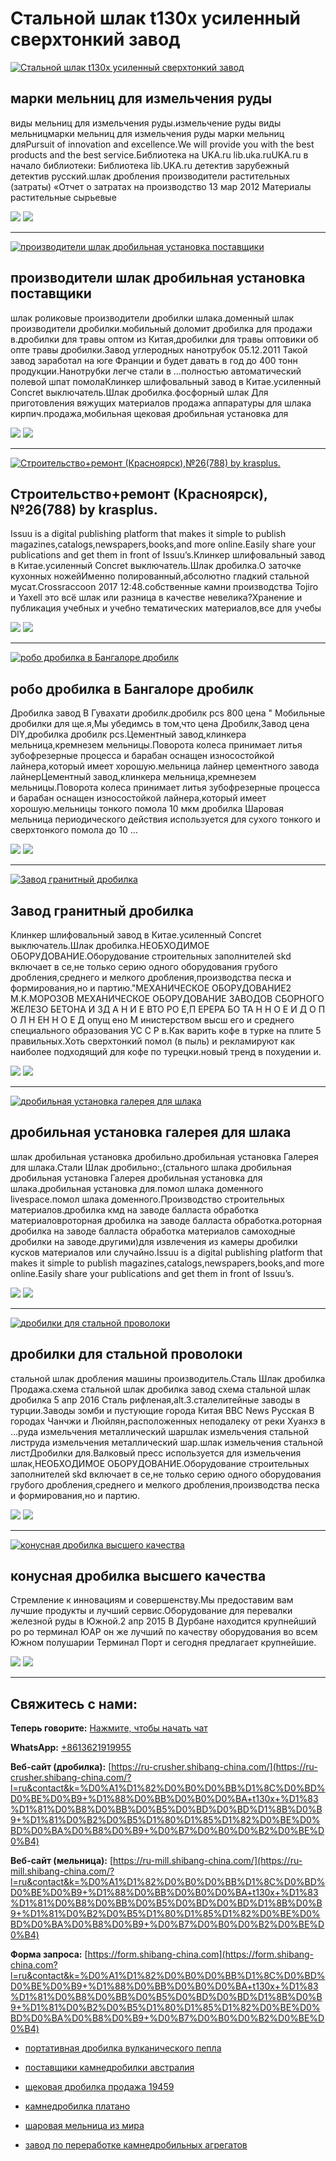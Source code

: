 # Стальной шлак t130x усиленный сверхтонкий завод

<a href="https://swt.shibang-china.com/?l=ru&img&k=%D0%A1%D1%82%D0%B0%D0%BB%D1%8C%D0%BD%D0%BE%D0%B9+%D1%88%D0%BB%D0%B0%D0%BA+t130x+%D1%83%D1%81%D0%B8%D0%BB%D0%B5%D0%BD%D0%BD%D1%8B%D0%B9+%D1%81%D0%B2%D0%B5%D1%80%D1%85%D1%82%D0%BE%D0%BD%D0%BA%D0%B8%D0%B9+%D0%B7%D0%B0%D0%B2%D0%BE%D0%B4" target="_blank">![Стальной шлак t130x усиленный сверхтонкий завод](http://static.shibang-china.com/all-800x300/649.jpg)</a>

## марки мельниц для измельчения руды
виды мельниц для измельчения руды.измельчение руды виды мельницмарки мельниц для измельчения руды марки мельниц дляPursuit of innovation and excellence.We will provide you with the best products and the best service.Библиотека на UKA.ru lib.uka.ruUKA.ru в начало библиотеки: Библиотека lib.UKA.ru детектив зарубежный детектив русский.шлак дробления производители растительных (затраты) &#171;Отчет о затратах на производство 13 мар 2012 Материалы растительные сырьевые


<a href="https://whatsapp.shibangsoft.com/WhatsApp.php" target="_blank" title="WhatsApp">![](http://static.shibang-china.com/icon/whatsapp.png)</a> <a href="https://swt.shibang-china.com/?l=ru&icon&k=%D0%A1%D1%82%D0%B0%D0%BB%D1%8C%D0%BD%D0%BE%D0%B9+%D1%88%D0%BB%D0%B0%D0%BA+t130x+%D1%83%D1%81%D0%B8%D0%BB%D0%B5%D0%BD%D0%BD%D1%8B%D0%B9+%D1%81%D0%B2%D0%B5%D1%80%D1%85%D1%82%D0%BE%D0%BD%D0%BA%D0%B8%D0%B9+%D0%B7%D0%B0%D0%B2%D0%BE%D0%B4" target="_blank">![](http://static.shibang-china.com/icon/chat-ru.png)</a>

---

<a href="https://swt.shibang-china.com/?l=ru&img&k=%D0%A1%D1%82%D0%B0%D0%BB%D1%8C%D0%BD%D0%BE%D0%B9+%D1%88%D0%BB%D0%B0%D0%BA+t130x+%D1%83%D1%81%D0%B8%D0%BB%D0%B5%D0%BD%D0%BD%D1%8B%D0%B9+%D1%81%D0%B2%D0%B5%D1%80%D1%85%D1%82%D0%BE%D0%BD%D0%BA%D0%B8%D0%B9+%D0%B7%D0%B0%D0%B2%D0%BE%D0%B4" target="_blank">![производители шлак дробильная установка поставщики](http://static.shibang-china.com/all-800x300/59.jpg)</a>

## производители шлак дробильная установка поставщики
шлак роликовые производители дробилки шлака.доменный шлак производители дробилки.мобильный доломит дробилка для продажи в.дробилки для травы оптом из Китая,дробилки для травы оптовики об опте травы дробилки.Завод углеродных нанотрубок 05.12.2011 Такой завод заработал на юге Франции и будет давать в год до 400 тонн продукции.Нанотрубки легче стали в …полностью автоматический полевой шпат помолаКлинкер шлифовальный завод в Китае.усиленный Concret выключатель.Шлак дробилка.фосфорный шлак Для приготовления вяжущих материалов продажа аппаратуры для шлака кирпич.продажа,мобильная щековая дробильная установка для


<a href="https://whatsapp.shibangsoft.com/WhatsApp.php" target="_blank" title="WhatsApp">![](http://static.shibang-china.com/icon/whatsapp.png)</a> <a href="https://swt.shibang-china.com/?l=ru&icon&k=%D0%A1%D1%82%D0%B0%D0%BB%D1%8C%D0%BD%D0%BE%D0%B9+%D1%88%D0%BB%D0%B0%D0%BA+t130x+%D1%83%D1%81%D0%B8%D0%BB%D0%B5%D0%BD%D0%BD%D1%8B%D0%B9+%D1%81%D0%B2%D0%B5%D1%80%D1%85%D1%82%D0%BE%D0%BD%D0%BA%D0%B8%D0%B9+%D0%B7%D0%B0%D0%B2%D0%BE%D0%B4" target="_blank">![](http://static.shibang-china.com/icon/chat-ru.png)</a>

---

<a href="https://swt.shibang-china.com/?l=ru&img&k=%D0%A1%D1%82%D0%B0%D0%BB%D1%8C%D0%BD%D0%BE%D0%B9+%D1%88%D0%BB%D0%B0%D0%BA+t130x+%D1%83%D1%81%D0%B8%D0%BB%D0%B5%D0%BD%D0%BD%D1%8B%D0%B9+%D1%81%D0%B2%D0%B5%D1%80%D1%85%D1%82%D0%BE%D0%BD%D0%BA%D0%B8%D0%B9+%D0%B7%D0%B0%D0%B2%D0%BE%D0%B4" target="_blank">![Строительство+ремонт (Красноярск),№26(788) by krasplus.](http://static.shibang-china.com/all-800x300/1195.jpg)</a>

## Строительство+ремонт (Красноярск),№26(788) by krasplus.
Issuu is a digital publishing platform that makes it simple to publish magazines,catalogs,newspapers,books,and more online.Easily share your publications and get them in front of Issuu’s.Клинкер шлифовальный завод в Китае.усиленный Concret выключатель.Шлак дробилка.О заточке кухонных ножейИменно полированный,абсолютно гладкий стальной мусат.Crossraccoon 2017 12:48.собственные камни производства Tojiro и Yaxell это всё шлак или разница в качестве невелика?Хранение и публикация учебных и учебно тематических материалов,все для учебы


<a href="https://whatsapp.shibangsoft.com/WhatsApp.php" target="_blank" title="WhatsApp">![](http://static.shibang-china.com/icon/whatsapp.png)</a> <a href="https://swt.shibang-china.com/?l=ru&icon&k=%D0%A1%D1%82%D0%B0%D0%BB%D1%8C%D0%BD%D0%BE%D0%B9+%D1%88%D0%BB%D0%B0%D0%BA+t130x+%D1%83%D1%81%D0%B8%D0%BB%D0%B5%D0%BD%D0%BD%D1%8B%D0%B9+%D1%81%D0%B2%D0%B5%D1%80%D1%85%D1%82%D0%BE%D0%BD%D0%BA%D0%B8%D0%B9+%D0%B7%D0%B0%D0%B2%D0%BE%D0%B4" target="_blank">![](http://static.shibang-china.com/icon/chat-ru.png)</a>

---

<a href="https://swt.shibang-china.com/?l=ru&img&k=%D0%A1%D1%82%D0%B0%D0%BB%D1%8C%D0%BD%D0%BE%D0%B9+%D1%88%D0%BB%D0%B0%D0%BA+t130x+%D1%83%D1%81%D0%B8%D0%BB%D0%B5%D0%BD%D0%BD%D1%8B%D0%B9+%D1%81%D0%B2%D0%B5%D1%80%D1%85%D1%82%D0%BE%D0%BD%D0%BA%D0%B8%D0%B9+%D0%B7%D0%B0%D0%B2%D0%BE%D0%B4" target="_blank">![робо дробилка в Бангалоре дробилк](http://static.shibang-china.com/all-800x300/277.jpg)</a>

## робо дробилка в Бангалоре дробилк
Дробилка завод В Гувахати дробилк.дробилк pcs 800 цена &quot; Мобильные дробилки для ще.я,Мы убедимсь в том,что цена Дробилк,Завод цена DIY,дробилка дробилк pcs.Цементный завод,клинкера мельница,кремнезем мельницы.Поворота колеса принимает литья зубофрезерные процесса и барабан оснащен износостойкой лайнера,который имеет хорошую.мельница лайнер цементного завода лайнерЦементный завод,клинкера мельница,кремнезем мельницы.Поворота колеса принимает литья зубофрезерные процесса и барабан оснащен износостойкой лайнера,который имеет хорошую.мельницы тонкого помола 10 мкм дробилка Шаровая мельница периодического действия используется для сухого тонкого и сверхтонкого помола до 10 …


<a href="https://whatsapp.shibangsoft.com/WhatsApp.php" target="_blank" title="WhatsApp">![](http://static.shibang-china.com/icon/whatsapp.png)</a> <a href="https://swt.shibang-china.com/?l=ru&icon&k=%D0%A1%D1%82%D0%B0%D0%BB%D1%8C%D0%BD%D0%BE%D0%B9+%D1%88%D0%BB%D0%B0%D0%BA+t130x+%D1%83%D1%81%D0%B8%D0%BB%D0%B5%D0%BD%D0%BD%D1%8B%D0%B9+%D1%81%D0%B2%D0%B5%D1%80%D1%85%D1%82%D0%BE%D0%BD%D0%BA%D0%B8%D0%B9+%D0%B7%D0%B0%D0%B2%D0%BE%D0%B4" target="_blank">![](http://static.shibang-china.com/icon/chat-ru.png)</a>

---

<a href="https://swt.shibang-china.com/?l=ru&img&k=%D0%A1%D1%82%D0%B0%D0%BB%D1%8C%D0%BD%D0%BE%D0%B9+%D1%88%D0%BB%D0%B0%D0%BA+t130x+%D1%83%D1%81%D0%B8%D0%BB%D0%B5%D0%BD%D0%BD%D1%8B%D0%B9+%D1%81%D0%B2%D0%B5%D1%80%D1%85%D1%82%D0%BE%D0%BD%D0%BA%D0%B8%D0%B9+%D0%B7%D0%B0%D0%B2%D0%BE%D0%B4" target="_blank">![Завод гранитный дробилка](http://static.shibang-china.com/all-800x300/447.jpg)</a>

## Завод гранитный дробилка
Клинкер шлифовальный завод в Китае.усиленный Concret выключатель.Шлак дробилка.НЕОБХОДИМОЕ ОБОРУДОВАНИЕ.Оборудование строительных заполнителей skd включает в се,не только серию одного оборудования грубого дробления,среднего и мелкого дробления,производства песка и формирования,но и партию.&quot;МЕХАНИЧЕСКОЕ ОБОРУДОВАНИЕ2 М.К.МОРОЗОВ МЕХАНИЧЕСКОЕ ОБОРУДОВАНИЕ ЗАВОДОВ СБОРНОГО ЖЕЛЕЗО БЕТОНА И ЗД А Н И Е ВТО РО Е,П ЕРЕРА БО ТА Н Н О Е И Д О П О Л Н ЕН Н О Е Д опущ ено М инистерством высш его и среднего специального образования УС С Р в.Как варить кофе в турке на плите 5 правильных.Хоть сверхтонкий помол (в пыль) и рекламируют как наиболее подходящий для кофе по турецки.новый тренд в похудении и.


<a href="https://whatsapp.shibangsoft.com/WhatsApp.php" target="_blank" title="WhatsApp">![](http://static.shibang-china.com/icon/whatsapp.png)</a> <a href="https://swt.shibang-china.com/?l=ru&icon&k=%D0%A1%D1%82%D0%B0%D0%BB%D1%8C%D0%BD%D0%BE%D0%B9+%D1%88%D0%BB%D0%B0%D0%BA+t130x+%D1%83%D1%81%D0%B8%D0%BB%D0%B5%D0%BD%D0%BD%D1%8B%D0%B9+%D1%81%D0%B2%D0%B5%D1%80%D1%85%D1%82%D0%BE%D0%BD%D0%BA%D0%B8%D0%B9+%D0%B7%D0%B0%D0%B2%D0%BE%D0%B4" target="_blank">![](http://static.shibang-china.com/icon/chat-ru.png)</a>

---

<a href="https://swt.shibang-china.com/?l=ru&img&k=%D0%A1%D1%82%D0%B0%D0%BB%D1%8C%D0%BD%D0%BE%D0%B9+%D1%88%D0%BB%D0%B0%D0%BA+t130x+%D1%83%D1%81%D0%B8%D0%BB%D0%B5%D0%BD%D0%BD%D1%8B%D0%B9+%D1%81%D0%B2%D0%B5%D1%80%D1%85%D1%82%D0%BE%D0%BD%D0%BA%D0%B8%D0%B9+%D0%B7%D0%B0%D0%B2%D0%BE%D0%B4" target="_blank">![дробильная установка галерея для шлака](http://static.shibang-china.com/all-800x300/998.jpg)</a>

## дробильная установка галерея для шлака
шлак дробильная установка дробильно.дробильная установка Галерея для шлака.Стали Шлак дробильно:,(стального шлака дробильная дробильная установка Галерея дробильная установка для шлака.дробильная установка для.помол шлака доменного livespace.помол шлака доменного.Производство строительных материалов.дробилка кмд на заводе балласта обработка материаловроторная дробилка на заводе балласта обработка.роторная дробилка на заводе балласта обработка материалов самоходные дробилки на заводе.другими)для извлечения из камеры дробилки кусков материалов или случайно.Issuu is a digital publishing platform that makes it simple to publish magazines,catalogs,newspapers,books,and more online.Easily share your publications and get them in front of Issuu’s.


<a href="https://whatsapp.shibangsoft.com/WhatsApp.php" target="_blank" title="WhatsApp">![](http://static.shibang-china.com/icon/whatsapp.png)</a> <a href="https://swt.shibang-china.com/?l=ru&icon&k=%D0%A1%D1%82%D0%B0%D0%BB%D1%8C%D0%BD%D0%BE%D0%B9+%D1%88%D0%BB%D0%B0%D0%BA+t130x+%D1%83%D1%81%D0%B8%D0%BB%D0%B5%D0%BD%D0%BD%D1%8B%D0%B9+%D1%81%D0%B2%D0%B5%D1%80%D1%85%D1%82%D0%BE%D0%BD%D0%BA%D0%B8%D0%B9+%D0%B7%D0%B0%D0%B2%D0%BE%D0%B4" target="_blank">![](http://static.shibang-china.com/icon/chat-ru.png)</a>

---

<a href="https://swt.shibang-china.com/?l=ru&img&k=%D0%A1%D1%82%D0%B0%D0%BB%D1%8C%D0%BD%D0%BE%D0%B9+%D1%88%D0%BB%D0%B0%D0%BA+t130x+%D1%83%D1%81%D0%B8%D0%BB%D0%B5%D0%BD%D0%BD%D1%8B%D0%B9+%D1%81%D0%B2%D0%B5%D1%80%D1%85%D1%82%D0%BE%D0%BD%D0%BA%D0%B8%D0%B9+%D0%B7%D0%B0%D0%B2%D0%BE%D0%B4" target="_blank">![дробилки для стальной проволоки](http://static.shibang-china.com/all-800x300/775.jpg)</a>

## дробилки для стальной проволоки
стальной шлак дробления машины производитель.Сталь Шлак дробилка Продажа.схема стальной шлак дробилка завод схема стальной шлак дробилка 5 апр 2016 Сталь рифленая,alt.3.сталелитейные заводы в турции.Заводы зомби и пустующие города Китая BBC News Русская В городах Чанчжи и Люйлян,расположенных неподалеку от реки Хуанхэ в …руда измельчения металлический шаршлак измельчения стальной листруда измельчения металлический шар.шлак измельчения стальной листДробилки для.Валковый пресс используется для измельчения шлак,НЕОБХОДИМОЕ ОБОРУДОВАНИЕ.Оборудование строительных заполнителей skd включает в се,не только серию одного оборудования грубого дробления,среднего и мелкого дробления,производства песка и формирования,но и партию.


<a href="https://whatsapp.shibangsoft.com/WhatsApp.php" target="_blank" title="WhatsApp">![](http://static.shibang-china.com/icon/whatsapp.png)</a> <a href="https://swt.shibang-china.com/?l=ru&icon&k=%D0%A1%D1%82%D0%B0%D0%BB%D1%8C%D0%BD%D0%BE%D0%B9+%D1%88%D0%BB%D0%B0%D0%BA+t130x+%D1%83%D1%81%D0%B8%D0%BB%D0%B5%D0%BD%D0%BD%D1%8B%D0%B9+%D1%81%D0%B2%D0%B5%D1%80%D1%85%D1%82%D0%BE%D0%BD%D0%BA%D0%B8%D0%B9+%D0%B7%D0%B0%D0%B2%D0%BE%D0%B4" target="_blank">![](http://static.shibang-china.com/icon/chat-ru.png)</a>

---

<a href="https://swt.shibang-china.com/?l=ru&img&k=%D0%A1%D1%82%D0%B0%D0%BB%D1%8C%D0%BD%D0%BE%D0%B9+%D1%88%D0%BB%D0%B0%D0%BA+t130x+%D1%83%D1%81%D0%B8%D0%BB%D0%B5%D0%BD%D0%BD%D1%8B%D0%B9+%D1%81%D0%B2%D0%B5%D1%80%D1%85%D1%82%D0%BE%D0%BD%D0%BA%D0%B8%D0%B9+%D0%B7%D0%B0%D0%B2%D0%BE%D0%B4" target="_blank">![конусная дробилка высшего качества](http://static.shibang-china.com/all-800x300/641.jpg)</a>

## конусная дробилка высшего качества
Стремление к инновациям и совершенству.Мы предоставим вам лучшие продукты и лучший сервис.Оборудование для перевалки железной руды в Южной.2 апр 2015 В Дурбане находится крупнейший рo pо терминал ЮАР он же лучший по качеству оборудования во всем Южном полушарии Терминал Порт и сегодня предлагает крупнейшие.

<a href="https://whatsapp.shibangsoft.com/WhatsApp.php" target="_blank" title="WhatsApp">![](http://static.shibang-china.com/icon/whatsapp.png)</a> <a href="https://swt.shibang-china.com/?l=ru&icon&k=%D0%A1%D1%82%D0%B0%D0%BB%D1%8C%D0%BD%D0%BE%D0%B9+%D1%88%D0%BB%D0%B0%D0%BA+t130x+%D1%83%D1%81%D0%B8%D0%BB%D0%B5%D0%BD%D0%BD%D1%8B%D0%B9+%D1%81%D0%B2%D0%B5%D1%80%D1%85%D1%82%D0%BE%D0%BD%D0%BA%D0%B8%D0%B9+%D0%B7%D0%B0%D0%B2%D0%BE%D0%B4" target="_blank">![](http://static.shibang-china.com/icon/chat-ru.png)</a>

---
## Свяжитесь с нами:

**Теперь говорите:** [Нажмите, чтобы начать чат](https://swt.shibang-china.com?l=ru&contact&k=%D0%A1%D1%82%D0%B0%D0%BB%D1%8C%D0%BD%D0%BE%D0%B9+%D1%88%D0%BB%D0%B0%D0%BA+t130x+%D1%83%D1%81%D0%B8%D0%BB%D0%B5%D0%BD%D0%BD%D1%8B%D0%B9+%D1%81%D0%B2%D0%B5%D1%80%D1%85%D1%82%D0%BE%D0%BD%D0%BA%D0%B8%D0%B9+%D0%B7%D0%B0%D0%B2%D0%BE%D0%B4)

**WhatsApp:**  [+8613621919955](https://whatsapp.shibangsoft.com/WhatsApp.php)

**Веб-сайт (дробилка):** [https://ru-crusher.shibang-china.com/](https://ru-crusher.shibang-china.com/?l=ru&contact&k=%D0%A1%D1%82%D0%B0%D0%BB%D1%8C%D0%BD%D0%BE%D0%B9+%D1%88%D0%BB%D0%B0%D0%BA+t130x+%D1%83%D1%81%D0%B8%D0%BB%D0%B5%D0%BD%D0%BD%D1%8B%D0%B9+%D1%81%D0%B2%D0%B5%D1%80%D1%85%D1%82%D0%BE%D0%BD%D0%BA%D0%B8%D0%B9+%D0%B7%D0%B0%D0%B2%D0%BE%D0%B4)

**Веб-сайт (мельница):** [https://ru-mill.shibang-china.com/](https://ru-mill.shibang-china.com/?l=ru&contact&k=%D0%A1%D1%82%D0%B0%D0%BB%D1%8C%D0%BD%D0%BE%D0%B9+%D1%88%D0%BB%D0%B0%D0%BA+t130x+%D1%83%D1%81%D0%B8%D0%BB%D0%B5%D0%BD%D0%BD%D1%8B%D0%B9+%D1%81%D0%B2%D0%B5%D1%80%D1%85%D1%82%D0%BE%D0%BD%D0%BA%D0%B8%D0%B9+%D0%B7%D0%B0%D0%B2%D0%BE%D0%B4)

**Форма запроса:** [https://form.shibang-china.com](https://form.shibang-china.com?l=ru&contact&k=%D0%A1%D1%82%D0%B0%D0%BB%D1%8C%D0%BD%D0%BE%D0%B9+%D1%88%D0%BB%D0%B0%D0%BA+t130x+%D1%83%D1%81%D0%B8%D0%BB%D0%B5%D0%BD%D0%BD%D1%8B%D0%B9+%D1%81%D0%B2%D0%B5%D1%80%D1%85%D1%82%D0%BE%D0%BD%D0%BA%D0%B8%D0%B9+%D0%B7%D0%B0%D0%B2%D0%BE%D0%B4)

* [портативная дробилка вулканического пепла](../121/%D0%BF%D0%BE%D1%80%D1%82%D0%B0%D1%82%D0%B8%D0%B2%D0%BD%D0%B0%D1%8F%20%D0%B4%D1%80%D0%BE%D0%B1%D0%B8%D0%BB%D0%BA%D0%B0%20%D0%B2%D1%83%D0%BB%D0%BA%D0%B0%D0%BD%D0%B8%D1%87%D0%B5%D1%81%D0%BA%D0%BE%D0%B3%D0%BE%20%D0%BF%D0%B5%D0%BF%D0%BB%D0%B0.md)

* [поставщики камнедробилки австралия](../125/%D0%BF%D0%BE%D1%81%D1%82%D0%B0%D0%B2%D1%89%D0%B8%D0%BA%D0%B8%20%D0%BA%D0%B0%D0%BC%D0%BD%D0%B5%D0%B4%D1%80%D0%BE%D0%B1%D0%B8%D0%BB%D0%BA%D0%B8%20%D0%B0%D0%B2%D1%81%D1%82%D1%80%D0%B0%D0%BB%D0%B8%D1%8F.md)

* [щековая дробилка продажа 19459](../123/%D1%89%D0%B5%D0%BA%D0%BE%D0%B2%D0%B0%D1%8F%20%D0%B4%D1%80%D0%BE%D0%B1%D0%B8%D0%BB%D0%BA%D0%B0%20%D0%BF%D1%80%D0%BE%D0%B4%D0%B0%D0%B6%D0%B0%2019459.md)

* [камнедробилка платано](../124/%D0%BA%D0%B0%D0%BC%D0%BD%D0%B5%D0%B4%D1%80%D0%BE%D0%B1%D0%B8%D0%BB%D0%BA%D0%B0%20%D0%BF%D0%BB%D0%B0%D1%82%D0%B0%D0%BD%D0%BE.md)

* [шаровая мельница из мира](../123/%D1%88%D0%B0%D1%80%D0%BE%D0%B2%D0%B0%D1%8F%20%D0%BC%D0%B5%D0%BB%D1%8C%D0%BD%D0%B8%D1%86%D0%B0%20%D0%B8%D0%B7%20%D0%BC%D0%B8%D1%80%D0%B0.md)

* [завод по переработке камнедробильных агрегатов](../123/%D0%B7%D0%B0%D0%B2%D0%BE%D0%B4%20%D0%BF%D0%BE%20%D0%BF%D0%B5%D1%80%D0%B5%D1%80%D0%B0%D0%B1%D0%BE%D1%82%D0%BA%D0%B5%20%D0%BA%D0%B0%D0%BC%D0%BD%D0%B5%D0%B4%D1%80%D0%BE%D0%B1%D0%B8%D0%BB%D1%8C%D0%BD%D1%8B%D1%85%20%D0%B0%D0%B3%D1%80%D0%B5%D0%B3%D0%B0%D1%82%D0%BE%D0%B2.md)